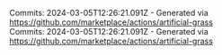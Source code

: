 Commits: 2024-03-05T12:26:21.091Z - Generated via https://github.com/marketplace/actions/artificial-grass
<br>
Commits: 2024-03-05T12:26:21.091Z - Generated via https://github.com/marketplace/actions/artificial-grass
<br>
